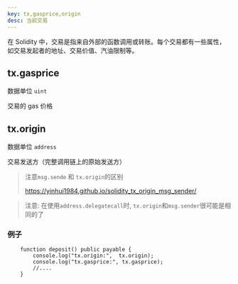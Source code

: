 ```yaml
---
key: tx,gasprice,origin
desc: 当前交易
---
```


在 Solidity 中，交易是指来自外部的函数调用或转账。每个交易都有一些属性，如交易发起者的地址、交易价值、汽油限制等。



## tx.gasprice

数据单位 `uint`

交易的 gas 价格



## tx.origin

数据单位 `address`

交易发送方（完整调用链上的原始发送方）



>注意`msg.sende` 和 `tx.origin`的区别
>
>https://yinhui1984.github.io/solidity_tx_origin_msg_sender/



> 注意: 在使用`address.delegatecall`时, `tx.origin`和`msg.sender`很可能是相同的了

### 例子

```solidity
    function deposit() public payable {
        console.log("tx.origin:",  tx.origin);
        console.log("tx.gasprice:", tx.gasprice);
        //....
    }
```

